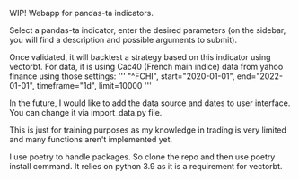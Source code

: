 WIP! Webapp for pandas-ta indicators.

Select a pandas-ta indicator, enter the desired parameters (on the sidebar, you will find a description and possible arguments to submit).

Once validated, it will backtest a strategy based on this indicator using vectorbt. For data, it is using Cac40 (French main indice) data from yahoo finance using those settings:
'''
"^FCHI", start="2020-01-01", end="2022-01-01", timeframe="1d", limit=10000
'''

In the future, I would like to add the data source and dates to user interface. You can change it via import_data.py file.

This is just for training purposes as my knowledge in trading is very limited and many functions aren't implemented yet.

I use poetry to handle packages. So clone the repo and then use poetry install command. It relies on python 3.9 as it is a requirement for vectorbt.